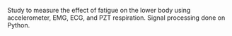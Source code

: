 Study to measure the effect of fatigue on the lower body using accelerometer, EMG, ECG, and PZT respiration. Signal processing done on Python. 

